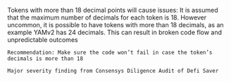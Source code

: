 Tokens with more than 18 decimal points will cause issues: It is assumed that the maximum number of decimals for each token is 18. However uncommon, it is possible to have tokens with more than 18 decimals, as an example YAMv2 has 24 decimals. This can result in broken code flow and unpredictable outcomes

    Recommendation: Make sure the code won’t fail in case the token’s decimals is more than 18

    Major severity finding from Consensys Diligence Audit of Defi Saver